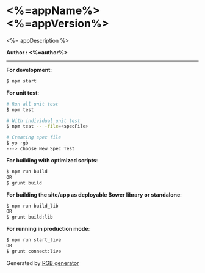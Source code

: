 # <%=appName%> <%=appVersion%>

<%= appDescription %>

__Author : <%=author%>__

---

__For development__:
```bash
$ npm start
```

__For unit test__:
```bash
# Run all unit test
$ npm test

# With individual unit test
$ npm test -- -file=<specFile>

# Creating spec file
$ yo rgb
---> choose New Spec Test
```


__For building with optimized scripts__:
```bash
$ npm run build
OR
$ grunt build
```

__For building the site/app as deployable Bower library or standalone__:
```bash
$ npm run build_lib
OR
$ grunt build:lib
```

__For running in production mode__:
```bash
$ npm run start_live
OR
$ grunt connect:live
```

Generated by [RGB generator](https://github.com/smulyono/generator-rgb)

